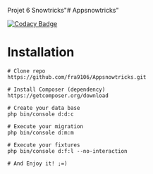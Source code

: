 Projet 6 Snowtricks"# Appsnowtricks" 

[![Codacy Badge](https://api.codacy.com/project/badge/Grade/4d080702cc434cc9a65eaba450ff6029)](https://app.codacy.com/gh/fra9106/Appsnowtricks?utm_source=github.com&utm_medium=referral&utm_content=fra9106/Appsnowtricks&utm_campaign=Badge_Grade_Settings)

# Installation
```
# Clone repo
https://github.com/fra9106/Appsnowtricks.git

# Install Composer (dependency)
https://getcomposer.org/download

# Create your data base
php bin/console d:d:c

# Execute your migration
php bin/console d:m:m

# Execute your fixtures
php bin/console d:f:l --no-interaction

# And Enjoy it! ;=)
```